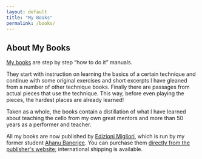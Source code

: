 ```yaml
---
layout: default
title: "My Books"
permalink: /books/
---
```


## About My Books

[My books](https://cellobooks.square.site/shop/martha-books/4) are step by step “how to do it” manuals.  

They start with instruction on learning the basics of a certain technique and continue with some original exercises and short excerpts I have gleaned from a number of other technique books.  Finally there are passages from actual pieces that use the technique.  This way, before even playing the pieces, the hardest places are already learned!  

Taken as a whole, the books contain a distillation of what I have learned about teaching the cello from my own great mentors and more than 50 years as a performer and teacher.

All my books are now published by [Edizioni Migliori](https://cellobooks.net), which is run by my former student [Ahanu Banerjee](https://ahanu.info). You can purchase them [directly from the publisher's website](https://cellobooks.square.site/shop/martha-books/4); international shipping is available.

